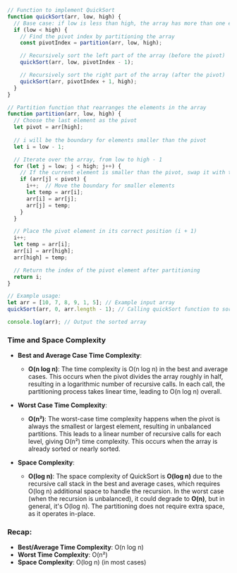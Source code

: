 
```javascript
// Function to implement QuickSort
function quickSort(arr, low, high) {
  // Base case: if low is less than high, the array has more than one element
  if (low < high) {
    // Find the pivot index by partitioning the array
    const pivotIndex = partition(arr, low, high);

    // Recursively sort the left part of the array (before the pivot)
    quickSort(arr, low, pivotIndex - 1);

    // Recursively sort the right part of the array (after the pivot)
    quickSort(arr, pivotIndex + 1, high);
  }
}

// Partition function that rearranges the elements in the array
function partition(arr, low, high) {
  // Choose the last element as the pivot
  let pivot = arr[high];
  
  // i will be the boundary for elements smaller than the pivot
  let i = low - 1;

  // Iterate over the array, from low to high - 1
  for (let j = low; j < high; j++) {
    // If the current element is smaller than the pivot, swap it with the element at i
    if (arr[j] < pivot) {
      i++;  // Move the boundary for smaller elements
      let temp = arr[i];
      arr[i] = arr[j];
      arr[j] = temp;
    }
  }

  // Place the pivot element in its correct position (i + 1)
  i++;
  let temp = arr[i];
  arr[i] = arr[high];
  arr[high] = temp;

  // Return the index of the pivot element after partitioning
  return i;
}

// Example usage:
let arr = [10, 7, 8, 9, 1, 5]; // Example input array
quickSort(arr, 0, arr.length - 1); // Calling quickSort function to sort the array

console.log(arr); // Output the sorted array
```

### Time and Space Complexity

- **Best and Average Case Time Complexity**:
  - **O(n log n)**: The time complexity is O(n log n) in the best and average cases. This occurs when the pivot divides the array roughly in half, resulting in a logarithmic number of recursive calls. In each call, the partitioning process takes linear time, leading to O(n log n) overall.

- **Worst Case Time Complexity**:
  - **O(n²)**: The worst-case time complexity happens when the pivot is always the smallest or largest element, resulting in unbalanced partitions. This leads to a linear number of recursive calls for each level, giving O(n²) time complexity. This occurs when the array is already sorted or nearly sorted.

- **Space Complexity**:
  - **O(log n)**: The space complexity of QuickSort is **O(log n)** due to the recursive call stack in the best and average cases, which requires O(log n) additional space to handle the recursion. In the worst case (when the recursion is unbalanced), it could degrade to **O(n)**, but in general, it's O(log n). The partitioning does not require extra space, as it operates in-place.

### Recap:
- **Best/Average Time Complexity**: O(n log n)
- **Worst Time Complexity**: O(n²)
- **Space Complexity**: O(log n) (in most cases)
